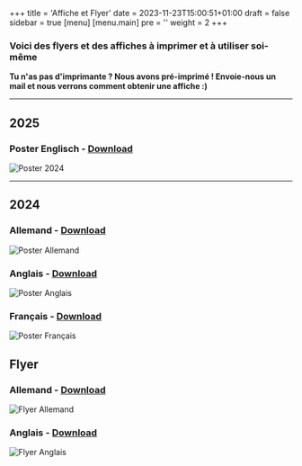 +++
title = 'Affiche et Flyer'
date = 2023-11-23T15:00:51+01:00
draft = false
sidebar = true
[menu] 
    [menu.main]
        pre = '<i class="fa-solid fa-code"></i>'
        weight = 2
+++

### Voici des flyers et des affiches à imprimer et à utiliser soi-même

**Tu n'as pas d'imprimante ? Nous avons pré-imprimé ! Envoie-nous un mail et nous verrons comment obtenir une affiche :)**

---

## 2025
### Poster Englisch - [Download](/files/strike_wef_plakat.pdf)
![Poster 2024](/img/strike_wef_plakat.jpg)

---

## 2024
### Allemand - [Download](/files/Poster_DE.pdf)
![Poster Allemand](/img/Poster_DE.jpg)
### Anglais - [Download](/files/Poster_EN.pdf)
![Poster Anglais](/img/Poster_EN.jpg)
### Français - [Download](/files/Poster_FR.pdf)
![Poster Français](/img/Poster_FR.jpg)

## Flyer

### Allemand - [Download](/files/Flyer_DE.pdf)
![Flyer Allemand](/img/Flyer_DE.jpg)
### Anglais - [Download](/files/Flyer_EN.pdf)
![Flyer Anglais](/img/Flyer_EN.jpg)
